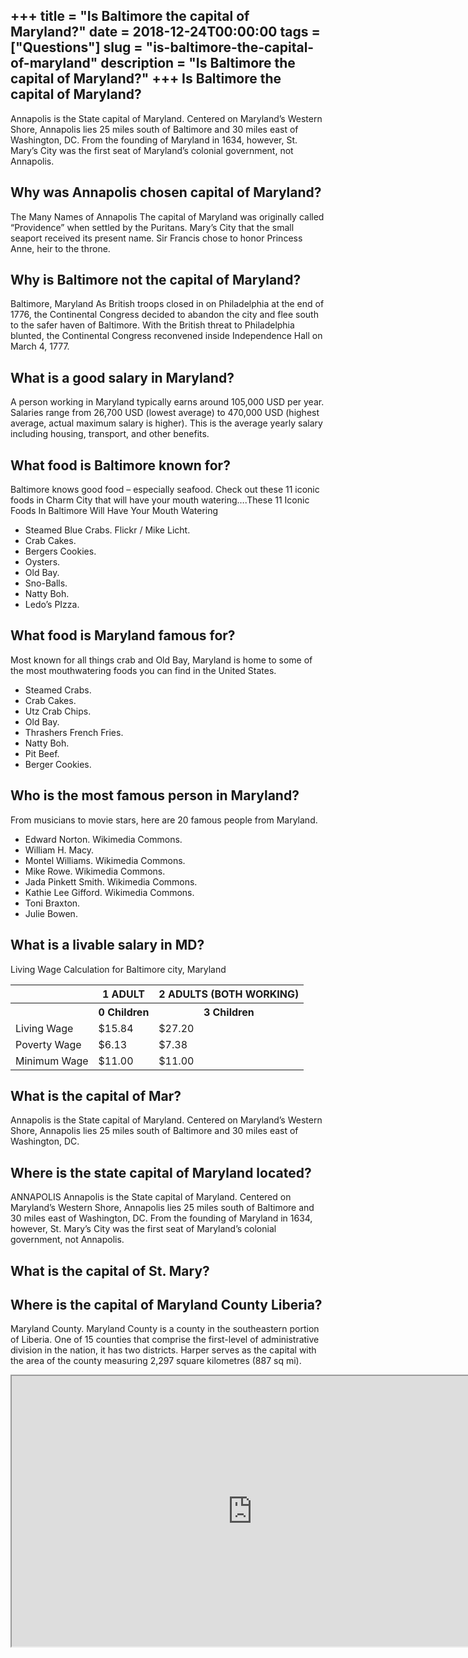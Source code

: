 +++
title = "Is Baltimore the capital of Maryland?"
date = 2018-12-24T00:00:00
tags = ["Questions"]
slug = "is-baltimore-the-capital-of-maryland"
description = "Is Baltimore the capital of Maryland?"
+++
Is Baltimore the capital of Maryland?
-------------------------------------

Annapolis is the State capital of Maryland. Centered on Maryland’s Western Shore, Annapolis lies 25 miles south of Baltimore and 30 miles east of Washington, DC. From the founding of Maryland in 1634, however, St. Mary’s City was the first seat of Maryland’s colonial government, not Annapolis.

Why was Annapolis chosen capital of Maryland?
---------------------------------------------

The Many Names of Annapolis The capital of Maryland was originally called “Providence” when settled by the Puritans. Mary’s City that the small seaport received its present name. Sir Francis chose to honor Princess Anne, heir to the throne.

Why is Baltimore not the capital of Maryland?
---------------------------------------------

Baltimore, Maryland As British troops closed in on Philadelphia at the end of 1776, the Continental Congress decided to abandon the city and flee south to the safer haven of Baltimore. With the British threat to Philadelphia blunted, the Continental Congress reconvened inside Independence Hall on March 4, 1777.

What is a good salary in Maryland?
----------------------------------

A person working in Maryland typically earns around 105,000 USD per year. Salaries range from 26,700 USD (lowest average) to 470,000 USD (highest average, actual maximum salary is higher). This is the average yearly salary including housing, transport, and other benefits.

What food is Baltimore known for?
---------------------------------

Baltimore knows good food – especially seafood. Check out these 11 iconic foods in Charm City that will have your mouth watering….These 11 Iconic Foods In Baltimore Will Have Your Mouth Watering

- Steamed Blue Crabs. Flickr / Mike Licht.
- Crab Cakes.
- Bergers Cookies.
- Oysters.
- Old Bay.
- Sno-Balls.
- Natty Boh.
- Ledo’s PIzza.

What food is Maryland famous for?
---------------------------------

Most known for all things crab and Old Bay, Maryland is home to some of the most mouthwatering foods you can find in the United States.

- Steamed Crabs.
- Crab Cakes.
- Utz Crab Chips.
- Old Bay.
- Thrashers French Fries.
- Natty Boh.
- Pit Beef.
- Berger Cookies.

Who is the most famous person in Maryland?
------------------------------------------

From musicians to movie stars, here are 20 famous people from Maryland.

- Edward Norton. Wikimedia Commons.
- William H. Macy.
- Montel Williams. Wikimedia Commons.
- Mike Rowe. Wikimedia Commons.
- Jada Pinkett Smith. Wikimedia Commons.
- Kathie Lee Gifford. Wikimedia Commons.
- Toni Braxton.
- Julie Bowen.

What is a livable salary in MD?
-------------------------------

Living Wage Calculation for Baltimore city, Maryland

<table><tr><th></th><th>1 ADULT</th><th>2 ADULTS (BOTH WORKING)</th></tr><tr><th></th><th>0 Children</th><th>3 Children</th></tr><tr><td>Living Wage</td><td>$15.84</td><td>$27.20</td></tr><tr><td>Poverty Wage</td><td>$6.13</td><td>$7.38</td></tr><tr><td>Minimum Wage</td><td>$11.00</td><td>$11.00</td></tr></table>

What is the capital of Mar?
---------------------------

Annapolis is the State capital of Maryland. Centered on Maryland’s Western Shore, Annapolis lies 25 miles south of Baltimore and 30 miles east of Washington, DC.

Where is the state capital of Maryland located?
-----------------------------------------------

ANNAPOLIS Annapolis is the State capital of Maryland. Centered on Maryland’s Western Shore, Annapolis lies 25 miles south of Baltimore and 30 miles east of Washington, DC. From the founding of Maryland in 1634, however, St. Mary’s City was the first seat of Maryland’s colonial government, not Annapolis.

What is the capital of St. Mary?
--------------------------------

Where is the capital of Maryland County Liberia?
------------------------------------------------

Maryland County. Maryland County is a county in the southeastern portion of Liberia. One of 15 counties that comprise the first-level of administrative division in the nation, it has two districts. Harper serves as the capital with the area of the county measuring 2,297 square kilometres (887 sq mi).

<iframe allow="accelerometer; autoplay; clipboard-write; encrypted-media; gyroscope; picture-in-picture" allowfullscreen="" class="__youtube_prefs__  epyt-is-override  no-lazyload" data-no-lazy="1" data-origheight="433" data-origwidth="770" data-skipgform_ajax_framebjll="" height="433" id="_ytid_14127" loading="lazy" src="https://www.youtube.com/embed/l_cfJNtvaxQ?enablejsapi=1&autoplay=0&cc_load_policy=0&cc_lang_pref=&iv_load_policy=1&loop=0&modestbranding=0&rel=1&fs=1&playsinline=0&autohide=2&theme=dark&color=red&controls=1&" title="YouTube player" width="770"></iframe>